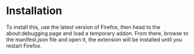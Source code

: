 # Installation
To install this, use the latest version of Firefox, then head to the about:debugging page and load a temporary addon. From there, browse to the manifest.json file and open it, the extension will be installed until you restart Firefox.
